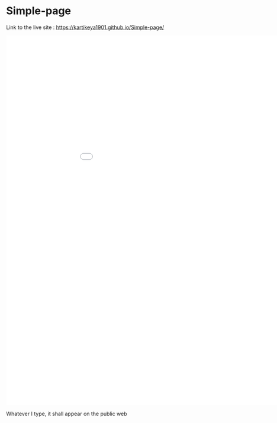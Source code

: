 # Simple-page
Link to the live site : https://kartikeya1901.github.io/Simple-page/

<iframe scrolling="no"  width="1000" height="1000"  frameborder="0" src="./match-data-to-chart-type.htm"></iframe>

Whatever I type, it shall appear on the public web
